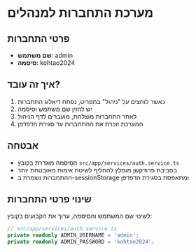# מערכת התחברות למנהלים

## פרטי התחברות
- **שם משתמש**: admin
- **סיסמה**: kohtao2024

## איך זה עובד?
1. כאשר לוחצים על "ניהול" בתפריט, נפתח דיאלוג התחברות
2. יש להזין שם משתמש וסיסמה
3. לאחר התחברות מוצלחת, מועברים לדף הניהול
4. המערכת זוכרת את ההתחברות עד סגירת הדפדפן

## אבטחה
- הסיסמה מוגדרת בקובץ `src/app/services/auth.service.ts`
- בסביבת פרודקשן מומלץ להחליף לשיטת אימות מאובטחת יותר
- ההתחברות נשמרת ב-sessionStorage ומתאפסת בסגירת הדפדפן

## שינוי פרטי התחברות
לשינוי שם המשתמש והסיסמה, ערוך את הקבועים בקובץ:
```typescript
// src/app/services/auth.service.ts
private readonly ADMIN_USERNAME = 'admin';
private readonly ADMIN_PASSWORD = 'kohtao2024';
``` 